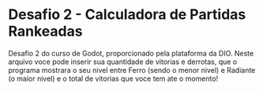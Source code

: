 # Desafio 2 - Calculadora de Partidas Rankeadas

Desafio 2 do curso de Godot, proporcionado pela plataforma da DIO. 
Neste arquivo voce pode inserir sua quantidade de vitorias e derrotas, que o programa mostrara o seu nivel entre Ferro (sendo o menor nivel) e Radiante (o maior nivel) e o total de vitorias que voce tem ate o momento!

